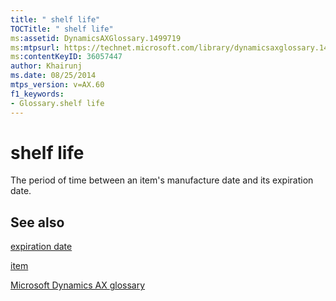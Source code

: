 ```yaml
---
title: " shelf life"
TOCTitle: " shelf life"
ms:assetid: DynamicsAXGlossary.1499719
ms:mtpsurl: https://technet.microsoft.com/library/dynamicsaxglossary.1499719(v=AX.60)
ms:contentKeyID: 36057447
author: Khairunj
ms.date: 08/25/2014
mtps_version: v=AX.60
f1_keywords:
- Glossary.shelf life
---
```


# shelf life

The period of time between an item's manufacture date and its expiration date.

## See also

[expiration date](expiration-date.md)

[item](item.md)

[Microsoft Dynamics AX glossary](glossary/microsoft-dynamics-ax-glossary.md)

  


